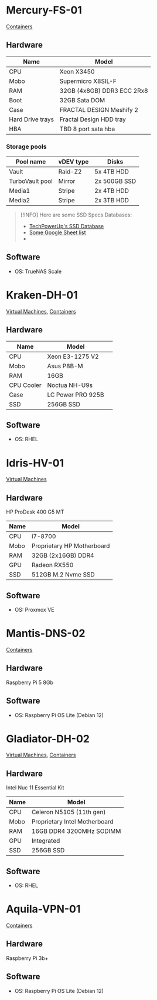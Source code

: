 # Mercury-FS-01
[Containers](apps.md#mercury-fs-01)
## Hardware
| Name             | Model                      |
| ---------------- | -------------------------- |
| CPU              | Xeon X3450                 |
| Mobo             | Supermicro X8SIL-F         |
| RAM              | 32GB (4x8GB) DDR3 ECC 2Rx8 |
| Boot             | 32GB Sata DOM              |
| Case             | FRACTAL DESIGN Meshify 2   |
| Hard Drive trays | Fractal Design HDD tray    |
| HBA              | TBD 8 port sata hba        |
### Storage pools
| Pool name | vDEV type | Disks |
| ---- | ---- | ---- |
| Vault | Raid-Z2 | 5x 4TB HDD |
| TurboVault pool | Mirror | 2x 500GB SSD |
| Media1 | Stripe | 2x 4TB HDD |
| Media2 | Stripe | 2x 3TB HDD |

>[!INFO]
>Here are some SSD Specs Databases:
> - [TechPowerUp's SSD Database](https://www.techpowerup.com/ssd-specs/)
> - [Some Google Sheet list](https://docs.google.com/spreadsheets/d/1B27_j9NDPU3cNlj2HKcrfpJKHkOf-Oi1DbuuQva2gT4/edit#gid=0)
> - 
## Software 

- OS: TrueNAS Scale

# Kraken-DH-01
[Virtual Machines](apps.md#kraken-dh-01), [Containers](apps.md#kraken-dh-01-1)
## Hardware
| Name       | Model             |     |
| ---------- | ----------------- | --- |
| CPU        | Xeon E3-1275 V2   |     |
| Mobo       | Asus P8B-M        |     |
| RAM        | 16GB              |     |
| CPU Cooler | Noctua NH-U9s     |     |
| Case       | LC Power PRO 925B |     |
| SSD        | 256GB SSD         |     |
## Software 
- OS: RHEL

# Idris-HV-01
[Virtual Machines](apps.md#idris-hv-01)
## Hardware
HP ProDesk 400 G5 MT

| Name | Model                             |
| ---- | --------------------------------- |
| CPU  | i7-8700                           |
| Mobo | Proprietary HP Motherboard        |
| RAM  | 32GB (2x16GB) DDR4 |
| GPU  | Radeon RX550                      |
| SSD  | 512GB M.2 Nvme SSD                |
## Software 
- OS: Proxmox VE

# Mantis-DNS-02
[Containers](apps.md#mantis-dns-02)
## Hardware
Raspberry Pi 5 8Gb
## Software
- OS: Raspberry Pi OS Lite (Debian 12)

# Gladiator-DH-02
[Virtual Machines](apps.md#gladiator-dh-02), [Containers](apps.md#gladiator-dh-02-1)
## Hardware
Intel Nuc 11 Essential Kit

| Name | Model                         |
| ---- | ----------------------------- |
| CPU  | Celeron N5105 (11th gen)      |
| Mobo | Proprietary Intel Motherboard |
| RAM  | 16GB DDR4 3200MHz SODIMM    |
| GPU  | Integrated                    |
| SSD  | 256GB SSD                   | 
## Software
- OS: RHEL

# Aquila-VPN-01
[Containers](apps.md#aquila-vpn-01)
## Hardware
Raspberry Pi 3b+
## Software
- OS: Raspberry Pi OS Lite (Debian 12)